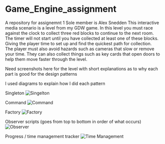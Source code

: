 # Game_Engine_assignment
 A repository for assignemnt 1
 Sole member is Alex Snedden
This interactive media scenario is a level from my GDW game. In this level you must race against the clock to collect three red blocks to continue to the next room. The timer will not start until you have collected at least one of these blocks. Giving the player time to set up and find the quickest path for collection. The player must also avoid hazards such as cameras that slow or remove your time. They can also collect things such as key cards that open doors to help them move faster through the level.

Need screenshots here for the level with short explanations as to why each part is good for the design patterns

I used diagrams to explain how I did each pattern

Singleton 
![Singelton](https://github.com/user-attachments/assets/0d8d7792-ea90-4810-842c-cf64fd12767f)




Command 
![Command](https://github.com/user-attachments/assets/52109681-9cd0-41d2-9305-d8d5cd50d5f0)





Factory
![Factory](https://github.com/user-attachments/assets/298cec34-0690-4817-ba64-71d4ed8dd090)


Observer scripts (goes from top to bottom in order of what occurs)
![Observer](https://github.com/user-attachments/assets/9b6c1523-274a-4ef5-b66a-b00a62fe9fea)

Progress / time management tracker
![Time Management](https://github.com/user-attachments/assets/392df508-7add-4f60-b955-3c16fbcab49d)



